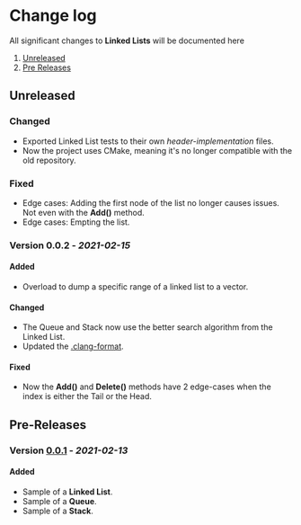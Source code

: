 # Change log

All significant changes to **Linked Lists** will be documented here

1. [Unreleased](#Unreleased)
1. [Pre Releases](#Pre-Releases)

## Unreleased
### Changed
- Exported Linked List tests to their own *header-implementation* files.
- Now the project uses CMake, meaning it's no longer compatible with the old repository.

### Fixed
- Edge cases: Adding the first node of the list no longer causes issues. Not even with the **Add()** method.
- Edge cases: Empting the list.

### Version 0.0.2 - *2021-02-15*
#### Added
- Overload to dump a specific range of a linked list to a vector.

#### Changed
- The Queue and Stack now use the better search algorithm from the Linked List.
- Updated the [.clang-format](.clang-format).

#### Fixed
- Now the **Add()** and **Delete()** methods have 2 edge-cases when the index is either the Tail or the Head.

## Pre-Releases

### Version [0.0.1](https://github.com/nico-castell/Linked-List/releases/tag/0.0.1) - *2021-02-13*
#### Added
- Sample of a **Linked List**.
- Sample of a **Queue**.
- Sample of a **Stack**.
